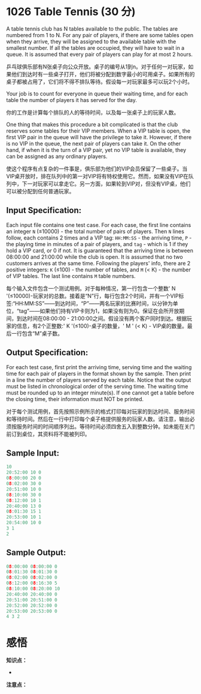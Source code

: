 # 1026 Table Tennis (30 分)

A table tennis club has N tables available to the public. The tables are numbered from 1 to N. For any pair of players, if there are some tables open when they arrive, they will be assigned to the available table with the smallest number. If all the tables are occupied, they will have to wait in a queue. It is assumed that every pair of players can play for at most 2 hours.

乒乓球俱乐部有N张桌子向公众开放。桌子的编号从1到n。对于任何一对玩家，如果他们到达时有一些桌子打开，他们将被分配到数字最小的可用桌子。如果所有的桌子都被占用了，它们将不得不排队等待。假设每一对玩家最多可以玩2个小时。

Your job is to count for everyone in queue their waiting time, and for each table the number of players it has served for the day.

你的工作是计算每个排队的人的等待时间，以及每一张桌子上的玩家人数。

One thing that makes this procedure a bit complicated is that the club reserves some tables for their VIP members. When a VIP table is open, the first VIP pair in the queue will have the privilege to take it. However, if there is no VIP in the queue, the next pair of players can take it. On the other hand, if when it is the turn of a VIP pair, yet no VIP table is available, they can be assigned as any ordinary players.

使这个程序有点复杂的一件事是，俱乐部为他们的VIP会员保留了一些桌子。当VIP桌开放时，排在队列中的第一对VIP将有特权使用它。然而，如果没有VIP在队列中，下一对玩家可以拿走它。另一方面，如果轮到VIP对，但没有VIP桌，他们可以被分配到任何普通玩家。

## Input Specification:

Each input file contains one test case. For each case, the first line contains an integer `N` (≤10000) - the total number of pairs of players. Then `N` lines follow, each contains 2 times and a VIP tag: `HH:MM:SS` - the arriving time, `P` - the playing time in minutes of a pair of players, and `tag` - which is 1 if they hold a VIP card, or 0 if not. It is guaranteed that the arriving time is between 08:00:00 and 21:00:00 while the club is open. It is assumed that no two customers arrives at the same time. Following the players' info, there are 2 positive integers: `K` (≤100) - the number of tables, and `M` (< K) - the number of VIP tables. The last line contains `M` table numbers.

每个输入文件包含一个测试用例。对于每种情况，第一行包含一个整数' N '(≤10000)-玩家对的总数。接着是“N”行，每行包含2个时间，并有一个VIP标签:“HH:MM:SS”——到达时间，“P”——两名玩家的比赛时间，以分钟为单位，“tag”——如果他们持有VIP卡则为1，如果没有则为0。保证在会所开放期间，到达时间在08:00:00 - 21:00:00之间。假设没有两个客户同时到达。根据玩家的信息，有2个正整数:' K '(≤100)-桌子的数量，' M ' (< K) - VIP桌的数量。最后一行包含“M”桌子数。

## Output Specification:

For each test case, first print the arriving time, serving time and the waiting time for each pair of players in the format shown by the sample. Then print in a line the number of players served by each table. Notice that the output must be listed in chronological order of the serving time. The waiting time must be rounded up to an integer minute(s). If one cannot get a table before the closing time, their information must NOT be printed.

对于每个测试用例，首先按照示例所示的格式打印每对玩家的到达时间、服务时间和等待时间。然后在一行中打印每个桌子格提供服务的玩家人数。请注意，输出必须按服务时间的时间顺序列出。等待时间必须四舍五入到整数分钟。如未能在关门前订到桌位，其资料将不能被列印。

## Sample Input:

```cpp
10
20:52:00 10 0
08:00:00 20 0
08:02:00 30 0
20:51:00 10 0
08:10:00 30 0
08:12:00 10 1
20:40:00 13 0
08:01:30 15 1
20:53:00 10 1
20:54:00 10 0
3 1
2
```

## Sample Output:

```cpp
08:00:00 08:00:00 0
08:01:30 08:01:30 0
08:02:00 08:02:00 0
08:12:00 08:16:30 5
08:10:00 08:20:00 10
20:40:00 20:40:00 0
20:51:00 20:51:00 0
20:52:00 20:52:00 0
20:53:00 20:53:00 0
4 3 2
```

# 感悟

**知识点：**

- 

**注意点：**